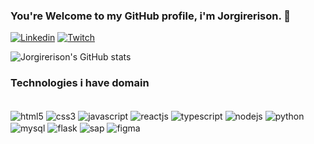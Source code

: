 ### You're Welcome to my GitHub profile, i'm Jorgirerison. 👋

[![Linkedin](https://img.shields.io/badge/LinkedIn-0077B5?style=for-the-badge&logo=linkedin&logoColor=white
)](https://www.linkedin.com/in/jorgi/)
[![Twitch](https://img.shields.io/badge/Twitch-9146FF?style=for-the-badge&logo=twitch&logoColor=white
)](https://www.twitch.tv/jorgipei)

![Jorgirerison's GitHub stats](https://github-readme-stats.vercel.app/api?username=Jorgirerison&show_icons=true&theme=dracula)

### Technologies i have domain
<div style="display:inline_block"><br/>
    <img align="center" alt="html5" src="https://img.shields.io/badge/HTML5-E34F26?style=for-the-badge&logo=html5&logoColor=white
    "/>
    <img align="center" alt="css3" src="https://img.shields.io/badge/CSS3-1572B6?style=for-the-badge&logo=css3&logoColor=white
    "/>
    <img align="center" alt="javascript" src="https://img.shields.io/badge/JavaScript-F7DF1E?style=for-the-badge&logo=javascript&logoColor=black
    "/>
    <img align="center" alt="reactjs" src="https://img.shields.io/badge/React-20232A?style=for-the-badge&logo=react&logoColor=61DAFB
    "/>
    <img align="center" alt="typescript" src="https://img.shields.io/badge/TypeScript-007ACC?style=for-the-badge&logo=typescript&logoColor=white
    "/>
    <img align="center" alt="nodejs" src="https://img.shields.io/badge/TypeScript-007ACC?style=for-the-badge&logo=typescript&logoColor=white
    "/>
    <img align="center" alt="python" src="https://img.shields.io/badge/Python-14354C?style=for-the-badge&logo=python&logoColor=white
    "/>
    <img align="center" alt="mysql" src="https://img.shields.io/badge/MySQL-00000F?style=for-the-badge&logo=mysql&logoColor=white
    "/>
    <img align="center" alt="flask" src="https://img.shields.io/badge/Flask-000000?style=for-the-badge&logo=flask&logoColor=white
    "/>
    <img align="center" alt="sap" src="https://img.shields.io/badge/SAP-0FAAFF?style=for-the-badge&logo=sap&logoColor=white
    "/>
    <img align="center" alt="figma" src="https://img.shields.io/badge/Figma-F24E1E?style=for-the-badge&logo=figma&logoColor=white
    "/>
    
    
</div>
